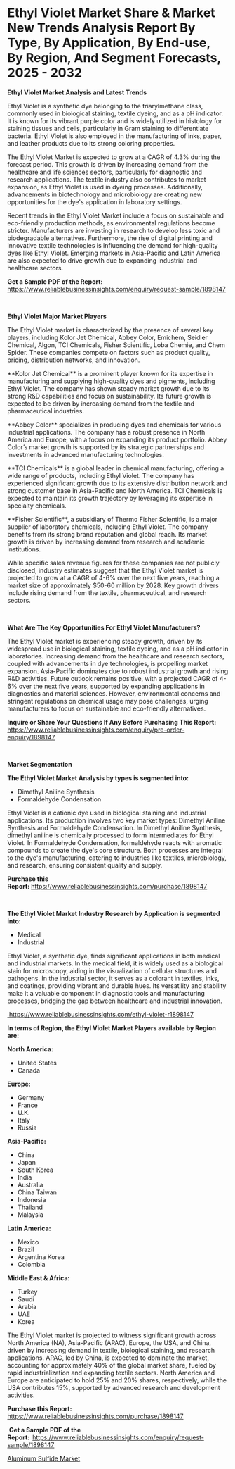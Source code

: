 <p><h1>Ethyl Violet Market Share & Market New Trends Analysis Report By Type, By Application, By End-use, By Region, And Segment Forecasts, 2025 - 2032</h1></p><p><strong>Ethyl Violet Market Analysis and Latest Trends</strong></p>
<p><p>Ethyl Violet is a synthetic dye belonging to the triarylmethane class, commonly used in biological staining, textile dyeing, and as a pH indicator. It is known for its vibrant purple color and is widely utilized in histology for staining tissues and cells, particularly in Gram staining to differentiate bacteria. Ethyl Violet is also employed in the manufacturing of inks, paper, and leather products due to its strong coloring properties.</p><p>The Ethyl Violet Market is expected to grow at a CAGR of 4.3% during the forecast period. This growth is driven by increasing demand from the healthcare and life sciences sectors, particularly for diagnostic and research applications. The textile industry also contributes to market expansion, as Ethyl Violet is used in dyeing processes. Additionally, advancements in biotechnology and microbiology are creating new opportunities for the dye's application in laboratory settings.</p><p>Recent trends in the Ethyl Violet Market include a focus on sustainable and eco-friendly production methods, as environmental regulations become stricter. Manufacturers are investing in research to develop less toxic and biodegradable alternatives. Furthermore, the rise of digital printing and innovative textile technologies is influencing the demand for high-quality dyes like Ethyl Violet. Emerging markets in Asia-Pacific and Latin America are also expected to drive growth due to expanding industrial and healthcare sectors.</p></p>
<p><strong>Get a Sample PDF of the Report:&nbsp;</strong> <a href="https://www.reliablebusinessinsights.com/enquiry/request-sample/1898147?utm_campaign=1674&utm_medium=2&utm_source=Github&utm_content=ia&utm_term=24012025&utm_id=ethyl-violet">https://www.reliablebusinessinsights.com/enquiry/request-sample/1898147</a></p>
<p>&nbsp;</p>
<p><strong>Ethyl Violet Major Market Players</strong></p>
<p><p>The Ethyl Violet market is characterized by the presence of several key players, including Kolor Jet Chemical, Abbey Color, Emichem, Seidler Chemical, Algon, TCI Chemicals, Fisher Scientific, Loba Chemie, and Chem Spider. These companies compete on factors such as product quality, pricing, distribution networks, and innovation.</p><p>**Kolor Jet Chemical** is a prominent player known for its expertise in manufacturing and supplying high-quality dyes and pigments, including Ethyl Violet. The company has shown steady market growth due to its strong R&D capabilities and focus on sustainability. Its future growth is expected to be driven by increasing demand from the textile and pharmaceutical industries.</p><p>**Abbey Color** specializes in producing dyes and chemicals for various industrial applications. The company has a robust presence in North America and Europe, with a focus on expanding its product portfolio. Abbey Color’s market growth is supported by its strategic partnerships and investments in advanced manufacturing technologies.</p><p>**TCI Chemicals** is a global leader in chemical manufacturing, offering a wide range of products, including Ethyl Violet. The company has experienced significant growth due to its extensive distribution network and strong customer base in Asia-Pacific and North America. TCI Chemicals is expected to maintain its growth trajectory by leveraging its expertise in specialty chemicals.</p><p>**Fisher Scientific**, a subsidiary of Thermo Fisher Scientific, is a major supplier of laboratory chemicals, including Ethyl Violet. The company benefits from its strong brand reputation and global reach. Its market growth is driven by increasing demand from research and academic institutions.</p><p>While specific sales revenue figures for these companies are not publicly disclosed, industry estimates suggest that the Ethyl Violet market is projected to grow at a CAGR of 4-6% over the next five years, reaching a market size of approximately $50-60 million by 2028. Key growth drivers include rising demand from the textile, pharmaceutical, and research sectors.</p></p>
<p>&nbsp;</p>
<p><strong>What Are The Key Opportunities For Ethyl Violet Manufacturers?</strong></p>
<p><p>The Ethyl Violet market is experiencing steady growth, driven by its widespread use in biological staining, textile dyeing, and as a pH indicator in laboratories. Increasing demand from the healthcare and research sectors, coupled with advancements in dye technologies, is propelling market expansion. Asia-Pacific dominates due to robust industrial growth and rising R&D activities. Future outlook remains positive, with a projected CAGR of 4-6% over the next five years, supported by expanding applications in diagnostics and material sciences. However, environmental concerns and stringent regulations on chemical usage may pose challenges, urging manufacturers to focus on sustainable and eco-friendly alternatives.</p></p>
<p><strong>Inquire or Share Your Questions If Any Before Purchasing This Report:</strong> <a href="https://www.reliablebusinessinsights.com/enquiry/pre-order-enquiry/1898147?utm_campaign=1674&utm_medium=2&utm_source=Github&utm_content=ia&utm_term=24012025&utm_id=ethyl-violet">https://www.reliablebusinessinsights.com/enquiry/pre-order-enquiry/1898147</a></p>
<p>&nbsp;</p>
<p><strong>Market Segmentation</strong></p>
<p><strong>The Ethyl Violet Market Analysis by types is segmented into:</strong></p>
<p><ul><li>Dimethyl Aniline Synthesis</li><li>Formaldehyde Condensation</li></ul></p>
<p><p>Ethyl Violet is a cationic dye used in biological staining and industrial applications. Its production involves two key market types: Dimethyl Aniline Synthesis and Formaldehyde Condensation. In Dimethyl Aniline Synthesis, dimethyl aniline is chemically processed to form intermediates for Ethyl Violet. In Formaldehyde Condensation, formaldehyde reacts with aromatic compounds to create the dye's core structure. Both processes are integral to the dye's manufacturing, catering to industries like textiles, microbiology, and research, ensuring consistent quality and supply.</p></p>
<p><strong>Purchase this Report:&nbsp;</strong><a href="https://www.reliablebusinessinsights.com/purchase/1898147?utm_campaign=1674&utm_medium=2&utm_source=Github&utm_content=ia&utm_term=24012025&utm_id=ethyl-violet">https://www.reliablebusinessinsights.com/purchase/1898147</a></p>
<p>&nbsp;</p>
<p><strong>The Ethyl Violet Market Industry Research by Application is segmented into:</strong></p>
<p><ul><li>Medical</li><li>Industrial</li></ul></p>
<p><p>Ethyl Violet, a synthetic dye, finds significant applications in both medical and industrial markets. In the medical field, it is widely used as a biological stain for microscopy, aiding in the visualization of cellular structures and pathogens. In the industrial sector, it serves as a colorant in textiles, inks, and coatings, providing vibrant and durable hues. Its versatility and stability make it a valuable component in diagnostic tools and manufacturing processes, bridging the gap between healthcare and industrial innovation.</p></p>
<p><a href="https://www.reliablebusinessinsights.com/ethyl-violet-r1898147?utm_campaign=1674&utm_medium=2&utm_source=Github&utm_content=ia&utm_term=24012025&utm_id=ethyl-violet">&nbsp;https://www.reliablebusinessinsights.com/ethyl-violet-r1898147</a></p>
<p><strong>In terms of Region, the Ethyl Violet Market Players available by Region are:</strong></p>
<p>
    <p> <strong> North America: </strong>
        <ul>
            <li>United States</li>
            <li>Canada</li>
        </ul>
        </p> 
    <p> <strong> Europe: </strong>
        <ul>
            <li>Germany</li>
            <li>France</li>
            <li>U.K.</li>
            <li>Italy</li>
            <li>Russia</li>
        </ul>
        </p> 
    <p> <strong> Asia-Pacific: </strong>
        <ul>
            <li>China</li>
            <li>Japan</li>
            <li>South Korea</li>
            <li>India</li>
            <li>Australia</li>
            <li>China Taiwan</li>
            <li>Indonesia</li>
            <li>Thailand</li>
            <li>Malaysia</li>
        </ul>
        </p> 
    <p> <strong> Latin America: </strong>
        <ul>
            <li>Mexico</li>
            <li>Brazil</li>
            <li>Argentina Korea</li>
            <li>Colombia</li>
        </ul>
        </p> 
    <p> <strong> Middle East & Africa: </strong>
        <ul>
            <li>Turkey</li>
            <li>Saudi</li>
            <li>Arabia</li>
            <li>UAE</li>
            <li>Korea</li>
        </ul>
    </p>
    </p>
<p><p>The Ethyl Violet market is projected to witness significant growth across North America (NA), Asia-Pacific (APAC), Europe, the USA, and China, driven by increasing demand in textile, biological staining, and research applications. APAC, led by China, is expected to dominate the market, accounting for approximately 40% of the global market share, fueled by rapid industrialization and expanding textile sectors. North America and Europe are anticipated to hold 25% and 20% shares, respectively, while the USA contributes 15%, supported by advanced research and development activities.</p></p>
<p><strong>Purchase this Report: </strong><a href="https://www.reliablebusinessinsights.com/purchase/1898147?utm_campaign=1674&utm_medium=2&utm_source=Github&utm_content=ia&utm_term=24012025&utm_id=ethyl-violet">https://www.reliablebusinessinsights.com/purchase/1898147</a></p>
<p>&nbsp;<strong>Get a Sample PDF of the Report:&nbsp;&nbsp;</strong><a href="https://www.reliablebusinessinsights.com/enquiry/request-sample/1898147?utm_campaign=1674&utm_medium=2&utm_source=Github&utm_content=ia&utm_term=24012025&utm_id=ethyl-violet">https://www.reliablebusinessinsights.com/enquiry/request-sample/1898147</a></p>
<p><strong></strong></p>
<p><p><a href="https://github.com/willjis/Market-Research-Report-List-1/blob/main/aluminum-sulfide-market.md?utm_campaign=1674&utm_medium=2&utm_source=Github&utm_content=ia&utm_term=24012025&utm_id=ethyl-violet">Aluminum Sulfide Market</a></p></p>